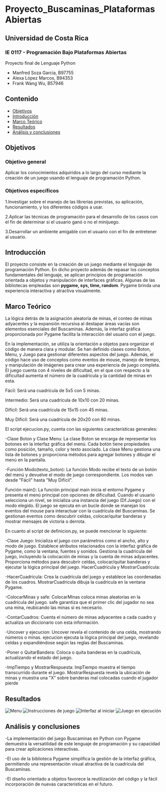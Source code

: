 # Proyecto_Buscaminas_PlataformasAbiertas
## Universidad de Costa Rica
### IE 0117 - Programación Bajo Plataformas Abiertas
Proyecto final de Lenguaje Python
- Manfred Soza Garcia, B97755
- Alexa López Marcos, B94353
- Frank Wang Wu, B57946
  
## Contenido

- [Objetivos](#Objetivos)
- [Introducción](#Introdución)
- [Marco Teórico](#Marco-Teórico)
- [Resultados](#Resultados)
- [Análisis y conclusiones](#Análisis-y-conclusiones)

## Objetivos

### Objetivo general
Aplicar los conocimientos adquiridos a lo largo del curso mediante la creación de un juego usando el lenguaje de programación Python.

### Objetivos específicos
1.Investigar sobre el manejo de las librerías previstas, su aplicación, funcionamiento, y los diferentes códigos a usar.

2.Aplicar las técnicas de programación para el desarrollo de los casos con el fin de determinar si el usuario ganó o no el minijuego.

3.Desarrollar un ambiente amigable con el usuario con el fin de entretener al usuario.


## Introducción
El proyecto consiste en la creación de un juego mediante el lenguaje de programación Python. En dicho proyecto además de repasar los conceptos fundamentales del lenguaje, se aplican principios de programación orientada a objetos y manipulación de interfaces gráficas.
Algunas de las bibliotecas empleadas son **pygame, sys, time, random**. Pygame brinda una experiencia interactiva y atractiva visualmente.

## Marco Teórico

La lógica detrás de la asignación aleatoria de minas, el conteo de minas adyacentes y la expansión recursiva al destapar áreas vacías son elementos esenciales del Buscaminas. Además, la interfaz gráfica proporcionada por Pygame facilita la interacción del usuario con el juego.

En la implementación, se utiliza la orientación a objetos para organizar el código de manera clara y modular. Se han definido clases como Boton, Menu, y Juego para gestionar diferentes aspectos del juego. Además, el código hace uso de conceptos como eventos de mouse, manejo de tiempo, y manipulación de imágenes para crear una experiencia de juego completa.
El juego cuenta con 4 niveles de dificultad, en el que con respecto a la dificultad aumenta el número de la cuadrícula y la cantidad de minas en esta.

Fácil: Será una cuadrícula de 5x5 con 5 minas.

Intermedio: Será una cuadrícula de 10x10 con 20 minas.

Difícil: Será una cuadrícula de 15x15 con 45 minas.

Muy Difícil: Será una cuadrícula de 20x20 con 80 minas.

El script ejecucion.py, cuenta con las siguientes características generales:

-Clase Boton y Clase Menu:
La clase Boton se encarga de representar los botones en la interfaz gráfica del menú. Cada botón tiene propiedades como posición, tamaño, color y texto asociado.
La clase Menu gestiona una lista de botones y proporciona métodos para agregar botones y dibujar el menú en la pantalla.

-Función Modo(texto_boton):
La función Modo recibe el texto de un botón del menú y devuelve el modo de juego correspondiente. Los modos van desde "Fácil" hasta "Muy Difícil".

Función main():
La función principal main inicia el entorno Pygame y presenta el menú principal con opciones de dificultad.
Cuando el usuario selecciona un nivel, se inicializa una instancia del juego (Df.Juego) con el modo elegido.
El juego se ejecuta en un bucle donde se manejan los eventos del mouse para interactuar con la cuadrícula del Buscaminas.
Se gestionan eventos como descubrir celdas, colocar/quitar banderas y mostrar mensajes de victoria o derrota.

En cuanto al script de definicion.py, se puede mencionar lo siguiente:

-Clase Juego:
Inicializa el juego con parámetros como el ancho, alto y modo de juego.
Establece atributos relacionados con la interfaz gráfica de Pygame, como la ventana, fuentes y sonidos.
Gestiona la cuadrícula del juego, incluyendo la colocación de minas y la cuenta de minas adyacentes.
Proporciona métodos para descubrir celdas, colocar/quitar banderas y ejecutar la lógica principal del juego.
HacerCuadricula y MostrarCuadricula:

-HacerCuadricula: 
Crea la cuadrícula del juego y establece las coordenadas de los cuadros.
MostrarCuadricula dibuja la cuadrícula en la ventana Pygame.

-ColocarMinas y safe:
ColocarMinas coloca minas aleatorias en la cuadrícula del juego.
safe garantiza que el primer clic del jugador no sea una mina, reubicando las minas si es necesario.

-ContarCuadros:
Cuenta el número de minas adyacentes a cada cuadro y actualiza un diccionario con esta información.

-Uncover y ejecucion:
Uncover revela el contenido de una celda, mostrando números o minas.
ejecucion ejecuta la lógica principal del juego, revelando celdas y expandiéndose según las reglas del Buscaminas.

-Poner o QuitarBandera:
Coloca o quita banderas en la cuadrícula, actualizando el estado del juego.

-ImpTiempo y MostrarRespuesta:
ImpTiempo muestra el tiempo transcurrido durante el juego.
MostrarRespuesta revela la ubicación de minas y muestra una "X" sobre banderas mal colocadas cuando el jugador pierde

## Resultados

<img src="https://github.com/Alexalopezm/Proyecto_Buscaminas_PlataformasAbiertas/blob/Imagenes/Menu.png" alt="Menu">
<img src="https://github.com/Alexalopezm/Proyecto_Buscaminas_PlataformasAbiertas/blob/Imagenes/Instrucciones.png" alt="Instrucciones de juego">
<img src="https://github.com/Alexalopezm/Proyecto_Buscaminas_PlataformasAbiertas/blob/Imagenes/Celdas.png" alt="Interfaz al iniciar">
<img src="https://github.com/Alexalopezm/Proyecto_Buscaminas_PlataformasAbiertas/blob/Imagenes/CeldasDesbloqueadas.png" alt="Juego en ejecución">


## Análisis y conclusiones
-La implementación del juego Buscaminas en Python con Pygame demuestra la versatilidad de este lenguaje de programación y su capacidad para crear aplicaciones interactivas. 

-El uso de la biblioteca Pygame simplifica la gestión de la interfaz gráfica, permitiendo una representación visual atractiva de la cuadrícula del Buscaminas. 

-El diseño orientado a objetos favorece la reutilización del código y la fácil incorporación de nuevas características en el futuro.
